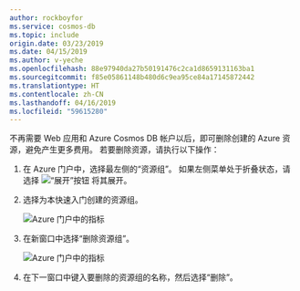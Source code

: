 ```yaml
---
author: rockboyfor
ms.service: cosmos-db
ms.topic: include
origin.date: 03/23/2019
ms.date: 04/15/2019
ms.author: v-yeche
ms.openlocfilehash: 88e97940da27b50191476c2ca1d8659131163ba1
ms.sourcegitcommit: f85e05861148b480d6c9ea95ce84a17145872442
ms.translationtype: HT
ms.contentlocale: zh-CN
ms.lasthandoff: 04/16/2019
ms.locfileid: "59615280"
---
```

不再需要 Web 应用和 Azure Cosmos DB 帐户以后，即可删除创建的 Azure 资源，避免产生更多费用。 若要删除资源，请执行以下操作：

1. 在 Azure 门户中，选择最左侧的“资源组”。 如果左侧菜单处于折叠状态，请选择 ![“展开”按钮](./media/cosmos-db-delete-resource-group/expand.png) 将其展开。

2. 选择为本快速入门创建的资源组。  

    ![Azure 门户中的指标](./media/cosmos-db-delete-resource-group/delete-resources-select.png)

2. 在新窗口中选择“删除资源组”。

    ![Azure 门户中的指标](./media/cosmos-db-delete-resource-group/delete-resources.png)   

3. 在下一窗口中键入要删除的资源组的名称，然后选择“删除”。